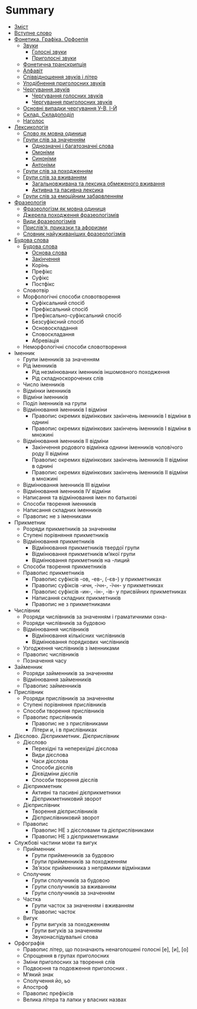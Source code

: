 # Summary

* [Зміст](README.md)
* [Вступне слово](vstup.md)
* [Фонетика. Графіка. Орфоепія](1/fonetika_grafka_orfoepya.md)
   * [Звуки](1/golosn_zvuki.md)
       * [Голосні звуки](1/golosn_zvuki.md)
       * [Приголосні звуки](1/prigolosn_zvuki.md)
   * [Фонетична транскрипція](1/fonetichna_transkriptsya.md)
   * [Алфавіт](1/alfavt.md)
   * [Співвідношення звуків і літер](1/spvvdnoshennya_zvukv__lter.md)
   * [Уподібнення приголосних звуків](1/upodbnennya_prigolosnih_zvukv.md)
   * [Чергування звуків](1/cherguvannya_golosnih_zvukv.md)
       * [Чергування голосних звуків](1/cherguvannya_golosnih_zvukv.md)
       * [Чергування приголосних звуків](1/cherguvannya_prigolosnih_zvukv.md)
   * [Основні випадки чергування У-В, І-Й](1/osnovn_vipadki_cherguvannya_u-v,_-i.md)
   * [Склад. Складоподіл](1/sklad_skladopodl.md)
   * [Наголос](2/leksikologya.md)
* [Лексикологія](2/leksikologya.md)
   * [Слово як мовна одиниця](2/slovo_yak_movna_odinitsya.md)
   * [Групи слів за значенням](2/odnoznachni_i_bagatoznachni_slova.md)
       * [Однозначнi i багатозначнi слова](2/odnoznachni_i_bagatoznachni_slova.md)
       * [Омонiми](2/omonimi.md)
       * [Синонiми](2/sinonimi.md)
       * [Антонiми](2/antonimi.md)
   * [Групи слів за походженням](2/grupi_slv_za_pohodzhennyam.md)
   * [Групи слів за вживанням](2/zagalnovzhivana_ta_leksika_obmezhenogo_vzhivannya.md)
       * [Загальновживана та лексика обмеженого вживання](2/zagalnovzhivana_ta_leksika_obmezhenogo_vzhivannya.md)
       * [Активна та пасивна лексика](2/aktivna_ta_pasivna_leksika.md)
   * [Групи слів за емоційним забарвленням](2/grupi_slv_za_emotsinim_zabarvlennyam.md)
* [Фразеологія](3/frazeologya.md)
   * [Фразеологізм як мовна одиниця](3/frazeologzm_yak_movna_odinitsya.md)
   * [Джерела походження фразеологізмів](3/dzherela_pohodzhennya_frazeologzmv.md)
   * [Види фразеологізмів](3/vidi_frazeologzmv.md)
   * [Прислів’я, приказки та афоризми](3/prislvya,_prikazki_ta_aforizmi.md)
   * [Словник найуживаніших фразеологізмів](3/slovnik_naiuzhivanshih_frazeologzmv.md)
* [Будова слова](4/budova_slova.md)
   * [Будова слова](4/budova_slova.md)
       * [Основа слова](4/Osnova_slova.md)
       * [Закiнчення](4/Zakinchennya.md)
       * Корiнь
       * Префiкс
       * Суфiкс
       * Постфiкс
   * Словотвiр
   * Морфологiчнi способи словотворення
       * Суфiксальний спосiб
       * Префiксальний спосiб
       * Префiксально-суфiксальний спосiб
       * Безсуфiксний спосiб
       * Основоскладання
       * Словоскладання
       * Абревiацiя
   * Неморфологiчнi способи словотворення
* Iменник
   * Групи iменникiв за значенням
   * Рiд iменникiв
       * Рiд незмiнюваних iменникiв iншомовного походження
       * Рiд складноскорочених слiв
   * Число iменникiв
   * Вiдмiнки iменникiв
   * Вiдмiни iменникiв
   * Подiл iменникiв на групи
   * Вiдмiнювання iменникiв I вiдмiни
       * Правопис окремих вiдмiнкових закiнчень iменникiв I вiдмiни в однинi
       * Правопис окремих вiдмiнкових закiнчень iменникiв I вiдмiни в множинi
   * Вiдмiнювання iменникiв II вiдмiни
       * Закiнчення родового вiдмiнка однини iменникiв чоловiчого роду II вiдмiни
       * Правопис окремих вiдмiнкових закiнчень iменникiв II вiдмiни в однинi
       * Правопис окремих вiдмiнкових закiнчень iменникiв II вiдмiни в множинi
   * Вiдмiнювання iменникiв III вiдмiни
   * Вiдмiнювання iменникiв IV вiдмiни
   * Написання та вiдмiнювання iмен по батьковi
   * Способи творення iменникiв
   * Написання складних iменникiв
   * Правопис не з iменниками
* Прикметник
   * Розряди прикметникiв за значенням
   * Ступенi порiвняння прикметникiв
   * Вiдмiнювання прикметникiв
       * Вiдмiнювання прикметникiв твердої групи
       * Вiдмiнювання прикметникiв м’якої групи
       * Вiдмiнювання прикметникiв на -лиций
   * Способи творення прикметникiв
   * Правопис прикметникiв
       * Правопис суфiксiв -ов, -ев-, (-єв-) у прикметниках
       * Правопис суфiксiв -ичн, -iчн-, -їчн- у прикметниках
       * Правопис суфiксiв -ин-, -iн-, -iв- у присвiйних прикметниках
       * Написання складних прикметникiв
       * Правопис не з прикметниками
* Числiвник
   * Розряди числiвникiв за значенням i граматичними озна-
   * Розряди числiвникiв за будовою
   * Вiдмiнювання числiвникiв
       * Вiдмiнювання кiлькiсних числiвникiв
       * Вiдмiнювання порядкових числiвникiв
   * Узгодження числiвникiв з iменниками
   * Правопис числiвникiв
   * Позначення часу
* Займенник
   * Розряди займенникiв за значенням
   * Вiдмiнювання займенникiв
   * Правопис займенникiв
* Прислiвник
   * Розряди прислiвникiв за значенням
   * Ступенi порiвняння прислiвникiв
   * Способи творення прислiвникiв
   * Правопис прислiвникiв
       * Правопис не з прислiвниками
       * Лiтери и, i в прислiвниках
* Дiєслово. Дiєприкметник. Дiєприслiвник
   * Дiєслово
       * Перехiднi та неперехiднi дiєслова
       * Види дiєслова
       * Часи дiєслова
       * Способи дiєслiв
       * Дiєвiдмiни дiєслiв
       * Способи творення дiєслiв
   * Дiєприкметник
       * Активнi та пасивнi дiєприкметники
       * Дiєприкметниковий зворот
   * Дiєприслiвник
       * Творення дiєприслiвникiв
       * Дiєприслiвниковий зворот
   * Правопис
       * Правопис НЕ з дiєcловами та дiєприслiвниками
       * Правопис НЕ з дiєприкметниками
* Службовi частини мови та вигук
   * Прийменник
       * Групи прийменникiв за будовою
       * Групи прийменникiв за походженням
       * Зв’язок прийменника з непрямими вiдмiнками
   * Сполучник
       * Групи сполучникiв за будовою
       * Групи сполучникiв за вживанням
       * Групи сполучникiв за значенням
   * Частка
       * Групи часток за значенням i вживанням
       * Правопис часток
   * Вигук
       * Групи вигукiв за походженням
       * Групи вигукiв за значенням
       * Звуконаслiдувальнi слова
* Оpфографiя
   * Правопис лiтер, що позначають ненаголошенi голоснi [е], [и], [о]
   * Спрощення в групах приголосних
   * Змiни приголосних за творення слiв
   * Подвоєння та подовження приголосних .
   * М’який знак
   * Сполучення йо, ьо
   * Апостроф
   * Правопис префiксiв
   * Велика літера та лапки у власних назвах

